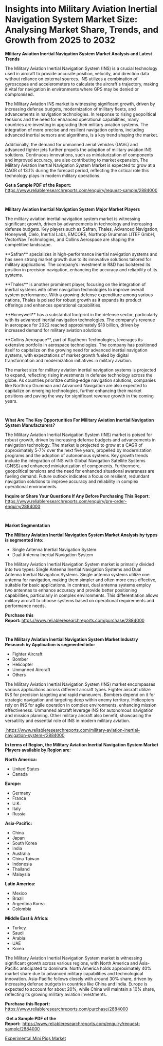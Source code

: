 <p><h1>Insights into Military Aviation Inertial Navigation System Market Size: Analysing Market Share, Trends, and Growth from 2025 to 2032</h1></p><p><strong>Military Aviation Inertial Navigation System Market Analysis and Latest Trends</strong></p>
<p><p>The Military Aviation Inertial Navigation System (INS) is a crucial technology used in aircraft to provide accurate position, velocity, and direction data without reliance on external sources. INS utilizes a combination of gyroscopes and accelerometers to calculate the aircraft's trajectory, making it vital for navigation in environments where GPS may be denied or compromised.</p><p>The Military Aviation INS market is witnessing significant growth, driven by increasing defense budgets, modernization of military fleets, and advancements in navigation technologies. In response to rising geopolitical tensions and the need for enhanced operational capabilities, many countries are investing in upgrading their military aviation systems. The integration of more precise and resilient navigation options, including advanced inertial sensors and algorithms, is a key trend shaping the market.</p><p>Additionally, the demand for unmanned aerial vehicles (UAVs) and advanced fighter jets further propels the adoption of military aviation INS solutions. Continuous innovations, such as miniaturization of components and improved accuracy, are also contributing to market expansion. The Military Aviation Inertial Navigation System Market is expected to grow at a CAGR of 13.1% during the forecast period, reflecting the critical role this technology plays in modern military operations.</p></p>
<p><strong>Get a Sample PDF of the Report:&nbsp;</strong> <a href="https://www.reliableresearchreports.com/enquiry/request-sample/2884000?utm_campaign=2745&utm_medium=2&utm_source=Github&utm_content=ia&utm_term=13032025&utm_id=military-aviation-inertial-navigation-system">https://www.reliableresearchreports.com/enquiry/request-sample/2884000</a></p>
<p>&nbsp;</p>
<p><strong>Military Aviation Inertial Navigation System Major Market Players</strong></p>
<p><p>The military aviation inertial navigation system market is witnessing significant growth, driven by advancements in technology and increasing defense budgets. Key players such as Safran, Thales, Advanced Navigation, Honeywell, Cielo, Inertial Labs, EMCORE, Northrop Grumman LITEF GmbH, VectorNav Technologies, and Collins Aerospace are shaping the competitive landscape.</p><p>**Safran** specializes in high-performance inertial navigation systems and has seen strong market growth due to its innovative solutions tailored for military applications. The company’s investment in R&D has bolstered its position in precision navigation, enhancing the accuracy and reliability of its systems.</p><p>**Thales** is another prominent player, focusing on the integration of inertial systems with other navigation technologies to improve overall system performance. With a growing defense expenditure among various nations, Thales is poised for robust growth as it expands its product offerings and enhances operational capabilities.</p><p>**Honeywell** has a substantial footprint in the defense sector, particularly with its advanced inertial navigation technologies. The company's revenue in aerospace for 2022 reached approximately $18 billion, driven by increased demand for military aviation solutions.</p><p>**Collins Aerospace**, part of Raytheon Technologies, leverages its extensive portfolio in aerospace technologies. The company has positioned itself to capitalize on the growing need for advanced inertial navigation systems, with expectations of market growth fueled by digital transformation and modernization initiatives in military aviation.</p><p>The market size for military aviation inertial navigation systems is projected to expand, reflecting rising investments in defense technology across the globe. As countries prioritize cutting-edge navigation solutions, companies like Northrop Grumman and Advanced Navigation are also expected to capitalize on emerging technologies, further enhancing their market positions and paving the way for significant revenue growth in the coming years.</p></p>
<p>&nbsp;</p>
<p><strong>What Are The Key Opportunities For Military Aviation Inertial Navigation System Manufacturers?</strong></p>
<p><p>The Military Aviation Inertial Navigation System (INS) market is poised for robust growth, driven by increasing defense budgets and advancements in navigation technology. The market is projected to grow at a CAGR of approximately 5-7% over the next five years, propelled by modernization programs and the adoption of autonomous systems. Key growth trends include the integration of INS with Global Navigation Satellite Systems (GNSS) and enhanced miniaturization of components. Furthermore, geopolitical tensions and the need for enhanced situational awareness are fueling demand. Future outlook indicates a focus on resilient, redundant navigation solutions to improve accuracy and reliability in complex operational environments.</p></p>
<p><strong>Inquire or Share Your Questions If Any Before Purchasing This Report:</strong> <a href="https://www.reliableresearchreports.com/enquiry/pre-order-enquiry/2884000?utm_campaign=2745&utm_medium=2&utm_source=Github&utm_content=ia&utm_term=13032025&utm_id=military-aviation-inertial-navigation-system">https://www.reliableresearchreports.com/enquiry/pre-order-enquiry/2884000</a></p>
<p>&nbsp;</p>
<p><strong>Market Segmentation</strong></p>
<p><strong>The Military Aviation Inertial Navigation System Market Analysis by types is segmented into:</strong></p>
<p><ul><li> Single Antenna Inertial Navigation System</li><li>Dual Antenna Inertial Navigation System </li></ul></p>
<p><p>The Military Aviation Inertial Navigation System market is primarily divided into two types: Single Antenna Inertial Navigation Systems and Dual Antenna Inertial Navigation Systems. Single antenna systems utilize one antenna for navigation, making them simpler and often more cost-effective, suitable for basic applications. In contrast, dual antenna systems employ two antennas to enhance accuracy and provide better positioning capabilities, particularly in complex environments. This differentiation allows military aircraft to choose systems based on operational requirements and performance needs.</p></p>
<p><strong>Purchase this Report:&nbsp;</strong><a href="https://www.reliableresearchreports.com/purchase/2884000?utm_campaign=2745&utm_medium=2&utm_source=Github&utm_content=ia&utm_term=13032025&utm_id=military-aviation-inertial-navigation-system">https://www.reliableresearchreports.com/purchase/2884000</a></p>
<p>&nbsp;</p>
<p><strong>The Military Aviation Inertial Navigation System Market Industry Research by Application is segmented into:</strong></p>
<p><ul><li> Fighter Aircraft</li><li>Bomber</li><li>Helicopter</li><li>Unmanned Aircraft</li><li>Others </li></ul></p>
<p><p>The Military Aviation Inertial Navigation System (INS) market encompasses various applications across different aircraft types. Fighter aircraft utilize INS for precision targeting and rapid maneuvers. Bombers depend on it for strategic navigation and targeting deep within enemy territory. Helicopters rely on INS for agile operation in complex environments, enhancing mission effectiveness. Unmanned aircraft leverage INS for autonomous navigation and mission planning. Other military aircraft also benefit, showcasing the versatility and essential role of INS in modern military aviation.</p></p>
<p><a href="https://www.reliableresearchreports.com/military-aviation-inertial-navigation-system-r2884000?utm_campaign=2745&utm_medium=2&utm_source=Github&utm_content=ia&utm_term=13032025&utm_id=military-aviation-inertial-navigation-system">&nbsp;https://www.reliableresearchreports.com/military-aviation-inertial-navigation-system-r2884000</a></p>
<p><strong>In terms of Region, the Military Aviation Inertial Navigation System Market Players available by Region are:</strong></p>
<p>
    <p> <strong> North America: </strong>
        <ul>
            <li>United States</li>
            <li>Canada</li>
        </ul>
        </p> 
    <p> <strong> Europe: </strong>
        <ul>
            <li>Germany</li>
            <li>France</li>
            <li>U.K.</li>
            <li>Italy</li>
            <li>Russia</li>
        </ul>
        </p> 
    <p> <strong> Asia-Pacific: </strong>
        <ul>
            <li>China</li>
            <li>Japan</li>
            <li>South Korea</li>
            <li>India</li>
            <li>Australia</li>
            <li>China Taiwan</li>
            <li>Indonesia</li>
            <li>Thailand</li>
            <li>Malaysia</li>
        </ul>
        </p> 
    <p> <strong> Latin America: </strong>
        <ul>
            <li>Mexico</li>
            <li>Brazil</li>
            <li>Argentina Korea</li>
            <li>Colombia</li>
        </ul>
        </p> 
    <p> <strong> Middle East & Africa: </strong>
        <ul>
            <li>Turkey</li>
            <li>Saudi</li>
            <li>Arabia</li>
            <li>UAE</li>
            <li>Korea</li>
        </ul>
    </p>
    </p>
<p><p>The Military Aviation Inertial Navigation System market is witnessing significant growth across various regions, with North America and Asia-Pacific anticipated to dominate. North America holds approximately 40% market share due to advanced military capabilities and technological innovation. Asia-Pacific follows closely with around 30% share, driven by increasing defense budgets in countries like China and India. Europe is expected to account for about 20%, while China will maintain a 10% share, reflecting its growing military aviation investments.</p></p>
<p><strong>Purchase this Report: </strong><a href="https://www.reliableresearchreports.com/purchase/2884000?utm_campaign=2745&utm_medium=2&utm_source=Github&utm_content=ia&utm_term=13032025&utm_id=military-aviation-inertial-navigation-system">https://www.reliableresearchreports.com/purchase/2884000</a></p>
<p>&nbsp;<strong>Get a Sample PDF of the Report:&nbsp;&nbsp;</strong><a href="https://www.reliableresearchreports.com/enquiry/request-sample/2884000?utm_campaign=2745&utm_medium=2&utm_source=Github&utm_content=ia&utm_term=13032025&utm_id=military-aviation-inertial-navigation-system">https://www.reliableresearchreports.com/enquiry/request-sample/2884000</a></p>
<p><strong></strong></p>
<p><p><a href="https://github.com/tashiafun920/Market-Research-Report-List-1/blob/main/experimental-mini-pigs-market.md?utm_campaign=2745&utm_medium=2&utm_source=Github&utm_content=ia&utm_term=13032025&utm_id=military-aviation-inertial-navigation-system">Experimental Mini Pigs Market</a></p></p>